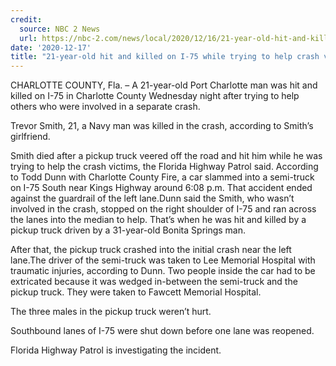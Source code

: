 ```yaml
---
credit:
  source: NBC 2 News
  url: https://nbc-2.com/news/local/2020/12/16/21-year-old-hit-and-killed-on-i-75-while-trying-to-help-crash-victims-in-charlotte-county/
date: '2020-12-17'
title: "21-year-old hit and killed on I-75 while trying to help crash victims in Charlotte County"
---
```

CHARLOTTE COUNTY, Fla. – A 21-year-old Port Charlotte man was hit and killed on I-75 in Charlotte County Wednesday night after trying to help others who were involved in a separate crash.

Trevor Smith, 21, a Navy man was killed in the crash, according to Smith’s girlfriend.

Smith died after a pickup truck veered off the road and hit him while he was trying to help the crash victims, the Florida Highway Patrol said. According to Todd Dunn with Charlotte County Fire, a car slammed into a semi-truck on I-75 South near Kings Highway around 6:08 p.m. That accident ended against the guardrail of the left lane.Dunn said the Smith, who wasn’t involved in the crash, stopped on the right shoulder of I-75 and ran across the lanes into the median to help. That’s when he was hit and killed by a pickup truck driven by a 31-year-old Bonita Springs man.

After that, the pickup truck crashed into the initial crash near the left lane.The driver of the semi-truck was taken to Lee Memorial Hospital with traumatic injuries, according to Dunn. Two people inside the car had to be extricated because it was wedged in-between the semi-truck and the pickup truck. They were taken to Fawcett Memorial Hospital.

The three males in the pickup truck weren’t hurt.

Southbound lanes of I-75 were shut down before one lane was reopened.

Florida Highway Patrol is investigating the incident.
